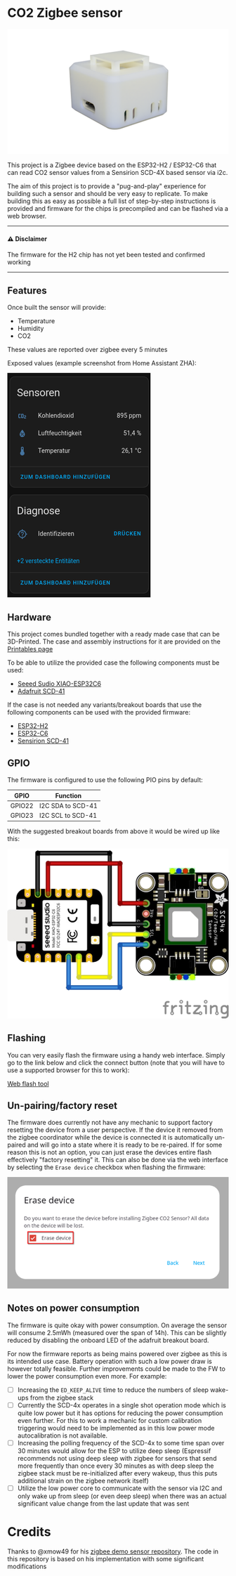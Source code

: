 # CO2 Zigbee sensor

![Render of sensor](images/render.png)

This project is a Zigbee device based on the ESP32-H2 / ESP32-C6 that can read CO2 sensor values from a Sensirion SCD-4X based sensor via i2c.

The aim of this project is to provide a "pug-and-play" experience for building such a sensor and should be very easy to replicate.
To make building this as easy as possible a full list of step-by-step instructions is provided and firmware for the chips is precompiled and can be flashed via a web browser.

---

#### ⚠️ Disclaimer
The firmware for the H2 chip has not yet been tested and confirmed working

---

## Features

Once built the sensor will provide:

- Temperature
- Humidity
- CO2

These values are reported over zigbee every 5 minutes

Exposed values (example screenshot from Home Assistant ZHA):

![Home Assistant UI](images/ha.png)

## Hardware

This project comes bundled together with a ready made case that can be 3D-Printed.
The case and assembly instructions for it are provided on the [Printables page](https://www.printables.com/model/1036769-compact-co2-zigbee-sensor)

To be able to utilize the provided case the following components must be used:
- [Seeed Sudio XIAO-ESP32C6](https://www.seeedstudio.com/Seeed-Studio-XIAO-ESP32C6-p-5884.html)
- [Adafruit SCD-41](https://www.adafruit.com/product/5190)

If the case is not needed any variants/breakout boards that use the following components can be used with the provided firmware:
- [ESP32-H2](https://www.espressif.com/en/products/socs/h2/overview)
- [ESP32-C6](https://www.espressif.com/en/products/socs/c6/overview)
- [Sensirion SCD-41](https://sensirion.com/products/catalog/SCD41)


## GPIO

The firmware is configured to use the following PIO pins by default:

| GPIO   | Function              |
| ------ | --------------------- |
| GPIO22 | I2C SDA to SCD-41     |
| GPIO23 | I2C SCL to SCD-41     |

With the suggested breakout boards from above it would be wired up like this:

![Screenshot of erase flash option in the web UI](images/wire_diagram.png)

## Flashing

You can very easily flash the firmware using a handy web interface.
Simply go to the link below and click the connect button (note that you will have to use a supported browser for this to work):

[Web flash tool](https://florianl21.github.io/zigbee-co2-sensor/)

## Un-pairing/factory reset

The firmware does currently not have any mechanic to support factory resetting the device from a user perspective.
If the device it removed from the zigbee coordinator while the device is connected it is automatically un-paired and will go into a state where it is ready to be re-paired.
If for some reason this is not an option, you can just erase the devices entire flash effectively "factory resetting" it. This can also be done via the web interface by selecting the `Erase device` checkbox when flashing the firmware:

![Screenshot of erase flash option in the web UI](images/factory_reset.png)

## Notes on power consumption

The firmware is quite okay with power consumption. On average the sensor will consume 2.5mWh (measured over the span of 14h).
This can be slightly reduced by disabling the onboard LED of the adafruit breakout board.

For now the firmware reports as being mains powered over zigbee as this is its intended use case.
Battery operation with such a low power draw is however totally feasible.
Further improvements could be made to the FW to lower the power consumption even more. For example:

- [ ] Increasing the `ED_KEEP_ALIVE` time to reduce the numbers of sleep wake-ups from the zigbee stack
- [ ] Currently the SCD-4x operates in a single shot operation mode which is quite low power but it has options for reducing the power consumption even further. For this to work a mechanic for custom calibration triggering would need to be implemented as in this low power mode autocalibration is not available.
- [ ] Increasing the polling frequency of the SCD-4x to some time span over 30 minutes would allow for the ESP to utilize deep sleep (Espressif recommends not using deep sleep with zigbee for sensors that send more frequently than once every 30 minutes as with deep sleep the zigbee stack must be re-initialized after every wakeup, thus this puts additional strain on the zigbee network itself)
- [ ] Utilize the low power core to communicate with the sensor via I2C and only wake up from sleep (or even deep sleep) when there was an actual significant value change from the last update that was sent

# Credits

Thanks to @xmow49 for his [zigbee demo sensor repository](https://github.com/xmow49/ESP32H2-Zigbee-Demo).
The code in this repository is based on his implementation with some significant modifications
